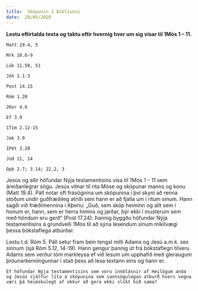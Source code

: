 ```yaml
---
title:  Sköpunin í Biblíunni
date:  28/05/2020
---
```


**Lestu eftirtalda texta og taktu eftir hvernig hver um sig vísar til 1Mós 1 – 11.**

`Matt 19.4, 5`

`Mrk 10.6-9`

`Lúk 11.50, 51`

`Jóh 1.1-3 `

`Post 14.15`

`Róm 1.20 `

`2Kor 4.6 `

`Ef 3.9 `

`1Tím 2.12-15`

`Jak 3.9 `

`1Pét 3.20 `

`Júd 11, 14 `

`Opb 2.7; 3.14; 22.2, 3`

Jesús og allir höfundar Nýja testamentisins vísa til 1Mós 1 – 11 sem áreiðanlegrar sögu. Jesús vitnar til rita Móse og sköpunar manns og konu (Matt 19.4). Páll notar oft frásögnina um sköpunina í því skyni að renna stoðum undir guðfræðileg atriði sem hann er að fjalla um í ritum sínum. Hann sagði við fræðimennina í Aþenu: „Guð, sem skóp heiminn og allt sem í honum er, hann, sem er herra himins og jarðar, býr ekki í musterum sem með höndum eru gerð“ (Post 17.24). Þannig byggðu höfundar Nýja testamentisins á grundvelli 1Mós til að sýna lesendum sínum mikilvægi þessa bókstaflega atburðar.

Lestu t.d. Róm 5. Páll setur fram bein tengsl milli Adams og Jesú a.m.k. sex sinnum (sjá Róm 5.12, 14-19). Hann gengur þannig út frá bókstaflegri tilveru Adams sem verður tóm markleysa ef við lesum um upphafið með gleraugum þróunarkenningunnar í stað þess að lesa textann eins og hann er.

`Ef höfundar Nýja testamentisins sem voru innblásnir af Heilögum anda og Jesús sjálfur líta á sköpunina sem sannsögulegan atburð hvers vegna væri þá heimskulegt af okkur að gera ekki slíkt hið sama?`